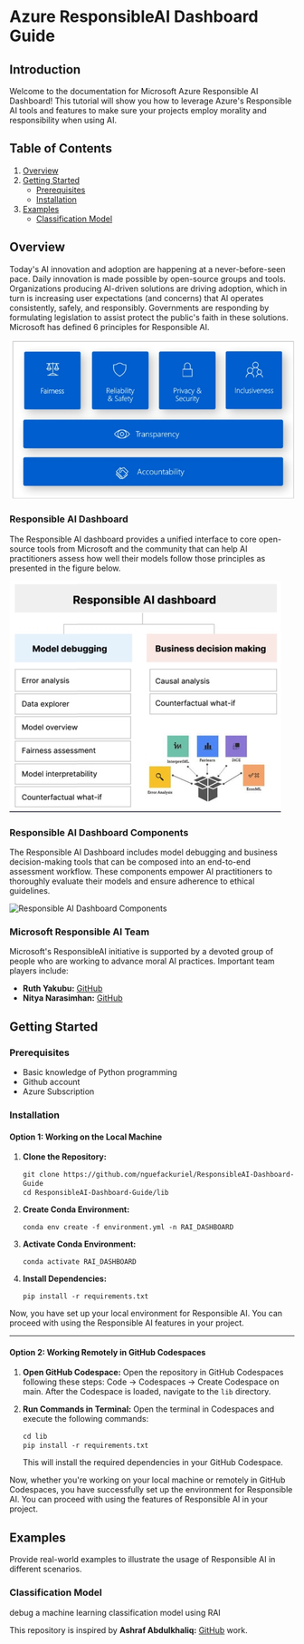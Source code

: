 
# Azure ResponsibleAI Dashboard Guide

## Introduction
Welcome to the documentation for Microsoft Azure Responsible AI Dashboard! This tutorial will show you how to leverage Azure's Responsible AI tools and features to make sure your projects employ morality and responsibility when using AI.


## Table of Contents
1. [Overview](#overview)
2. [Getting Started](#getting-started)
    - [Prerequisites](#prerequisites)
    - [Installation](#installation)
3. [Examples](#examples)
    - [Classification Model](#classification-model)

## Overview

Today's AI innovation and adoption are happening at a never-before-seen pace. Daily innovation is made possible by open-source groups and tools. Organizations producing AI-driven solutions are driving adoption, which in turn is increasing user expectations (and concerns) that AI operates consistently, safely, and responsibly. Governments are responding by formulating legislation to assist protect the public's faith in these solutions. Microsoft has defined 6 principles for Responsible AI.



![Responsible AI Principles](img/principle.jpeg)

### Responsible AI Dashboard

The Responsible AI dashboard provides a unified interface to core open-source tools from Microsoft and the community that can help AI practitioners assess how well their models follow those principles as presented in the figure below.

![Responsible AI Dashboard Tools](img/Dashboard_comp.jpeg)

### Responsible AI Dashboard Components

The Responsible AI Dashboard includes model debugging and business decision-making tools that can be composed into an end-to-end assessment workflow. These components empower AI practitioners to thoroughly evaluate their models and ensure adherence to ethical guidelines.

![Responsible AI Dashboard Components](img/rai-dashboard-components.JPG)


### Microsoft Responsible AI Team

Microsoft's ResponsibleAI initiative is supported by a devoted group of people who are working to advance moral AI practices. Important team players include:

- **Ruth Yakubu:** [GitHub](https://github.com/ruyakubu)
- **Nitya Narasimhan:** [GitHub](https://github.com/nitya)



## Getting Started
### Prerequisites
- Basic knowledge of Python programming
- Github account
- Azure Subscription

### Installation

#### Option 1: Working on the Local Machine

1. **Clone the Repository:**
   ```
   git clone https://github.com/nguefackuriel/ResponsibleAI-Dashboard-Guide
   cd ResponsibleAI-Dashboard-Guide/lib
   ```

2. **Create Conda Environment:**
   ```
   conda env create -f environment.yml -n RAI_DASHBOARD
   ```

3. **Activate Conda Environment:**
   ```
   conda activate RAI_DASHBOARD
   ```

4. **Install Dependencies:**
   ```
   pip install -r requirements.txt
   ```

Now, you have set up your local environment for Responsible AI. You can proceed with using the Responsible AI features in your project.

--------------------------------------

#### Option 2: Working Remotely in GitHub Codespaces

1. **Open GitHub Codespace:**
   Open the repository in GitHub Codespaces following these steps: Code -> Codespaces -> Create Codespace on main. After the Codespace is loaded, navigate to the `lib` directory.


2. **Run Commands in Terminal:**
   Open the terminal in Codespaces and execute the following commands:

   ```
   cd lib
   pip install -r requirements.txt
   ```

   This will install the required dependencies in your GitHub Codespace.

Now, whether you're working on your local machine or remotely in GitHub Codespaces, you have successfully set up the environment for Responsible AI. You can proceed with using the features of Responsible AI in your project.

## Examples
Provide real-world examples to illustrate the usage of Responsible AI in different scenarios.


### Classification Model
debug a machine learning classification model using RAI


This repository is inspired by **Ashraf Abdulkhaliq:** [GitHub](https://github.com/kershrita) work.



